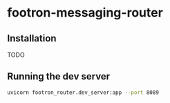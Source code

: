 # footron-messaging-router

## Installation

TODO

## Running the dev server

```sh
uvicorn footron_router.dev_server:app --port 8089
```
